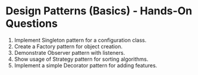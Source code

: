 # Design Patterns (Basics) - Hands-On Questions

1. Implement Singleton pattern for a configuration class.
2. Create a Factory pattern for object creation.
3. Demonstrate Observer pattern with listeners.
4. Show usage of Strategy pattern for sorting algorithms.
5. Implement a simple Decorator pattern for adding features.
